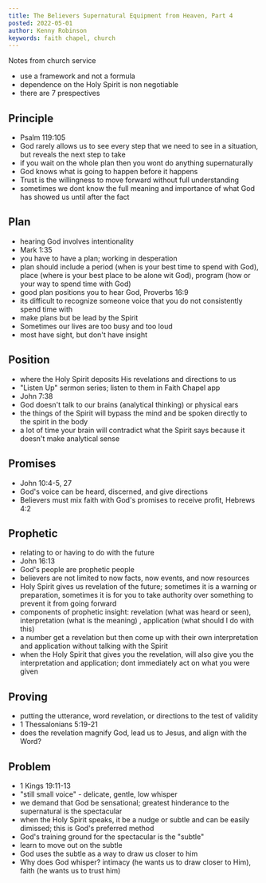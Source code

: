 ```yaml
---
title: The Believers Supernatural Equipment from Heaven, Part 4
posted: 2022-05-01
author: Kenny Robinson
keywords: faith chapel, church
--- 
```


Notes from church service

* use a framework and not a formula
* dependence on the Holy Spirit is non negotiable 
* there are 7 prespectives

## Principle 

* Psalm 119:105
* God rarely allows us to see every step that we need to see in a situation, but reveals the next step to take
* if you wait on the whole plan then you wont do anything supernaturally 
* God knows what is going to happen before it happens 
* Trust is the willingness to move forward without full understanding 
* sometimes we dont know the full meaning and importance of what God has showed us until after the fact

## Plan

* hearing God involves intentionality 
* Mark 1:35
* you have to have a plan; working in desperation 
* plan should include a period (when is your best time to spend with God),
place (where is your best place to be alone wit God),
program (how or your way to spend time with God)
* good plan positions you to hear God, Proverbs 16:9
* its difficult to recognize someone voice that you do not consistently spend time with 
* make plans but be lead by the Spirit
* Sometimes our lives are too busy and too loud
* most have sight, but don't have insight

## Position 

* where the Holy Spirit deposits His revelations and directions to us
* "Listen Up" sermon series; listen to them in Faith Chapel app
* John 7:38
* God doesn't talk to our brains (analytical thinking) or physical ears
* the things of the Spirit will bypass the mind and be spoken directly to the spirit in the body
* a lot of time your brain will contradict what the Spirit says because it doesn't make analytical sense 

## Promises

* John 10:4-5, 27
* God's voice can be heard, discerned, and give directions
* Believers must mix faith with God's promises to receive profit, Hebrews 4:2

## Prophetic

* relating to or having to do with the future
* John 16:13
* God's people are prophetic people
* believers are not limited to now facts, now events, and now resources
* Holy Spirit gives us revelation of the future; sometimes it is a warning or preparation, sometimes it is for you to take authority over something to prevent it from going forward
* components of prophetic insight: revelation (what was heard or seen), interpretation (what is the meaning) , application (what should I do with this)
* a number get a revelation but then come up with their own interpretation and application without talking with the Spirit 
* when the Holy Spirit that gives you the revelation, will also give you the interpretation and application; dont immediately act on what you were given

## Proving

* putting the utterance, word revelation, or directions to the test of validity
* 1 Thessalonians 5:19-21
* does the revelation magnify God, lead us to Jesus, and align with the Word? 

## Problem

* 1 Kings 19:11-13
* "still small voice" - delicate, gentle, low whisper 
* we demand that God be sensational; greatest hinderance to the supernatural is the spectacular
* when the Holy Spirit speaks, it be a nudge or subtle and can be easily dimissed; this is God's preferred method 
* God's training ground for the spectacular is the "subtle" 
* learn to move out on the subtle
* God uses the subtle as a way to draw us closer to him
* Why does God whisper? intimacy (he wants us to draw closer to Him), faith (he wants us to trust him)
